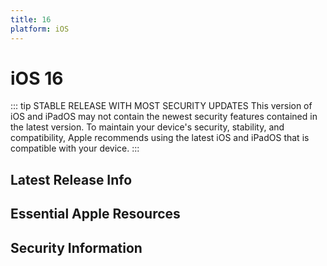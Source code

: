```yaml
---
title: 16
platform: iOS
---
```


# iOS 16 <Badge type="tip" text="Previous Version (N-1)" />

::: tip STABLE RELEASE WITH MOST SECURITY UPDATES 
This version of iOS and iPadOS may not contain the newest security features contained in the latest version. To maintain your device's security, stability, and compatibility, Apple recommends using the latest iOS and iPadOS that is compatible with your device. 
:::

<script setup>
import LatestFeatures from './components/LatestFeatures.vue';
import SecurityInfo from './components/SecurityInfo.vue';

const frontmatter = {
  title: 'iOS 16',
  platform: 'iOS'
};
</script>

## Latest Release Info
<LatestFeatures :title="frontmatter.title" :platform="frontmatter.platform" />

## Essential Apple Resources
<LinksComponent :title="frontmatter.title" :platform="frontmatter.platform" />

## Security Information
<SecurityInfo :title="frontmatter.title" :platform="frontmatter.platform" />
